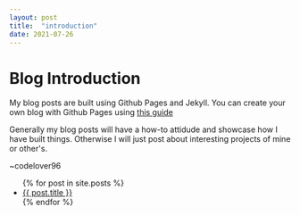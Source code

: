 ```yaml
---
layout: post
title:  "introduction"
date: 2021-07-26
---
```


# Blog Introduction
My blog posts are built using Github Pages and Jekyll.
You can create your own blog with Github Pages using [this guide](https://lab.github.com/githubtraining/github-pages)

Generally my blog posts will have a how-to attidude and showcase how I have built things.
Otherwise I will just post about interesting projects of mine or other's.

~codelover96

<ul>
  {% for post in site.posts %}
    <li>
      <a href="{{ post.url }}">{{ post.title }}</a>
    </li>
  {% endfor %}
</ul>
